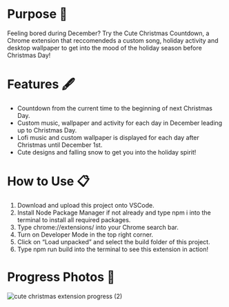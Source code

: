 # Purpose 📝
Feeling bored during December? Try the Cute Christmas Countdown, a Chrome extension that reccomendeds a custom song, holiday activity and desktop wallpaper to get into the mood of the holiday season before Christmas Day!

# Features 🖋️
- Countdown from the current time to the beginning of next Christmas Day.
- Custom music, wallpaper and activity for each day in December leading up to Christmas Day.
- Lofi music and custom wallpaper is displayed for each day after Christmas until December 1st.
- Cute designs and falling snow to get you into the holiday spirit!

# How to Use 📋
1. Download and upload this project onto VSCode.
2. Install Node Package Manager if not already and type npm i into the terminal to install all required packages.
3. Type chrome://extensions/ into your Chrome search bar.
4. Turn on Developer Mode in the top right corner.
5. Click on “Load unpacked” and select the build folder of this project.
6. Type npm run build into the terminal to see this extension in action!

# Progress Photos 🎄
![cute christmas extension progress (2)](https://user-images.githubusercontent.com/72311728/209408998-6109ac5f-539d-4773-a2a6-e09ee6d15a65.png)
